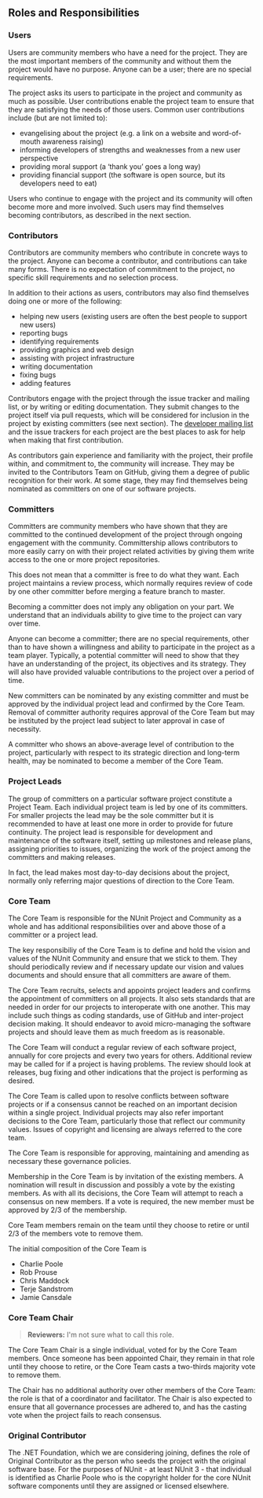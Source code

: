 ## Roles and Responsibilities

### Users

Users are community members who have a need for the project. They are the most important members of the community and without them the project would have no purpose. Anyone can be a user; there are no special requirements.

The project asks its users to participate in the project and community as much as possible. User contributions enable the project team to ensure that they are satisfying the needs of those users. Common user contributions include (but are not limited to):

* evangelising about the project (e.g. a link on a website and word-of-mouth awareness raising)
* informing developers of strengths and weaknesses from a new user perspective
* providing moral support (a ‘thank you’ goes a long way)
* providing financial support (the software is open source, but its developers need to eat)

Users who continue to engage with the project and its community will often become more and more involved. Such users may find themselves becoming contributors, as described in the next section.

### Contributors

Contributors are community members who contribute in concrete ways to the project. Anyone can become a contributor, and contributions can take many forms. There is no expectation of commitment to the project, no specific skill requirements and no selection process.

In addition to their actions as users, contributors may also find themselves doing one or more of the following:

* helping new users (existing users are often the best people to support new users)
* reporting bugs
* identifying requirements
* providing graphics and web design
* assisting with project infrastructure
* writing documentation
* fixing bugs
* adding features

Contributors engage with the project through the issue tracker and mailing list, or by writing or editing documentation. They submit changes to the project itself via pull requests, which will be considered for inclusion in the project by existing committers (see next section). The [developer mailing list](https://groups.google.com/forum/#!forum/nunit-developer) and the issue trackers for each project are the best places to ask for help when making that first contribution.

As contributors gain experience and familiarity with the project, their profile within, and commitment to, the community will increase. They may be invited to the Contributors Team on GitHub, giving them a degree of public recognition for their work. At some stage, they may find themselves being nominated as committers on one of our software projects.

### Committers

Committers are community members who have shown that they are committed to the continued development of the project through ongoing engagement with the community. Committership allows contributors to more easily carry on with their project related activities by giving them write access to the one or more project repositories.

This does not mean that a committer is free to do what they want. Each project maintains a review process, which normally requires review of code by one other committer before merging a feature branch to master.

Becoming a committer does not imply any obligation on your part. We understand that an individuals ability to give time to the project can vary over time.

Anyone can become a committer; there are no special requirements, other than to have shown a willingness and ability to participate in the project as a team player. Typically, a potential committer will need to show that they have an understanding of the project, its objectives and its strategy. They will also have provided valuable contributions to the project over a period of time.

New committers can be nominated by any existing committer and must be approved by the individual project lead and confirmed by the Core Team. Removal of committer authority requires approval of the Core Team but may be instituted by the project lead subject to later approval in case of necessity.

A committer who shows an above-average level of contribution to the project, particularly with respect to its strategic direction and long-term health, may be nominated to become a member of the Core Team.

### Project Leads

The group of committers on a particular software project constitute a Project Team. Each individual project team is led by one of its committers. For smaller projects the lead may be the sole committer but it is recommended to have at least one more in order to provide for future continuity. The project lead is responsible for development and maintenance of the software itself, setting up milestones and release plans, assigning priorities to issues, organizing the work of the project among the committers and making releases.

In fact, the lead makes most day-to-day decisions about the project, normally only referring major questions of direction to the Core Team.

### Core Team

The Core Team is responsible for the NUnit Project and Community as a whole and has additional responsibilities over and above those of a committer or a project lead.

The key responsibiliy of the Core Team is to define and hold the vision and values of the NUnit Community and ensure that we stick to them. They should periodically review and if necessary update our vision and values documents and should ensure that all committers are aware of them.

The Core Team recruits, selects and appoints project leaders and confirms the appointment of committers on all projects. It also sets standards that are needed in order for our projects to interoperate with one another. This may include such things as coding standards, use of GitHub and inter-project decision making. It should endeavor to avoid micro-managing the software projects and should leave them as much freedom as is reasonable.

The Core Team will conduct a regular review of each software project, annually for core projects and every two years for others. Additional review may be called for if a project is having problems. The review should look at releases, bug fixing and other indications that the project is performing as desired.

The Core Team is called upon to resolve conflicts between software projects or if a consensus cannot be reached on an important decision within a single project. Individual projects may also refer important decisions to the Core Team, particularly those that reflect our community values. Issues of copyright and licensing are always referred to the core team.

The Core Team is responsible for approving, maintaining and amending as necessary these governance policies.

Membership in the Core Team is by invitation of the existing members. A nomination will result in discussion and possibly a vote by the existing members. As with all its decisions, the Core Team will attempt to reach a consensus on new members. If a vote is required, the new member must be approved by 2/3 of the membership.

Core Team members remain on the team until they choose to retire or until 2/3 of the members vote to remove them.

The initial composition of the Core Team is
* Charlie Poole
* Rob Prouse
* Chris Maddock
* Terje Sandstrom
* Jamie Cansdale

### Core Team Chair

>**Reviewers:** I'm not sure what to call this role.

The Core Team Chair is a single individual, voted for by the Core Team members. Once someone has been appointed Chair, they remain in that role until they choose to retire, or the Core Team casts a two-thirds majority vote to remove them.

The Chair has no additional authority over other members of the Core Team: the role is that of a coordinator and facilitator. The Chair is also expected to ensure that all governance processes are adhered to, and has the casting vote when the project fails to reach consensus.

### Original Contributor 

The .NET Foundation, which we are considering joining, defines the role of Original Contributor as the person who seeds the project with the original software base. For the purposes of NUnit - at least NUnit 3 - that individual is identified as Charlie Poole who is the copyright holder for the core NUnit software components until they are assigned or licensed elsewhere.
